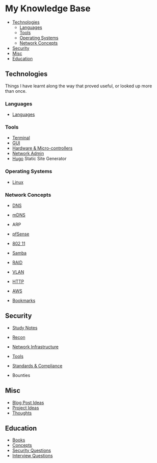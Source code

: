 # My Knowledge Base

<!-- vim-markdown-toc GFM -->

* [Technologies](#technologies)
  - [Languages](#languages)
  - [Tools](#tools)
  - [Operating Systems](#operating-systems)
  - [Network Concepts](#network-concepts)
* [Security](#security)
* [Misc](#misc)
* [Education](#education)

<!-- vim-markdown-toc -->
## Technologies

Things I have learnt along the way that proved useful, or looked up more than once.

### Languages

- [Languages](Languages)

### Tools

- [Terminal](Terminal)
- [GUI](GUI)
- [Hardware & Micro-controllers](Hardware_and_Microcontrollers)
- [Network Admin](Network-Admin)
- [Hugo](Hugo) Static Site Generator

### Operating Systems

- [Linux](Linux)

### Network Concepts

- [DNS](DNS)
- [mDNS](mDNS)
- ARP
- [pfSense](PfSense)
- [802 11](802.11)
- [Samba](Samba)
- [RAID](RAID)
- [VLAN](VLAN)
- [HTTP](HTTP)
- [AWS](AWS)

- [Bookmarks](Bookmarks)

## Security

- [Study Notes](Study-Notes)
- [Recon](Recon)
- [Network Infrastructure](Network-Infrastructure)
- [Tools](Tools)
- [Standards & Compliance](Standards-and-compliance)

- Bounties

## Misc

- [Blog Post Ideas](Blog-ideas.md)
- [Project Ideas](Project-Ideas)
- [Thoughts](Thoughts)

## Education

- [Books](Books)
- [Concepts](Concepts)
- [Security Questions](security-questions)
- [Interview Questions](Interview-Questions)

